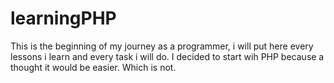 # learningPHP
This is the beginning of my journey as a programmer, 
i will put here every lessons i learn and every task i will do.
I decided to start wih PHP because a thought it would be easier.
Which is not.
